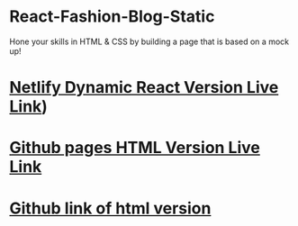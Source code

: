# React-Fashion-Blog-Static

Hone your skills in HTML &amp; CSS by building a page that is based on a mock up!

# [Netlify Dynamic React Version Live Link](https://visionary-basbousa-b4811d.netlify.app/))
# [Github pages HTML Version Live Link](https://julsfreedman.github.io/React-Fashion-Blog-Static/)
# [Github link of html version](https://github.com/julsfreedman/React-Fashion-Blog-Static.git)



